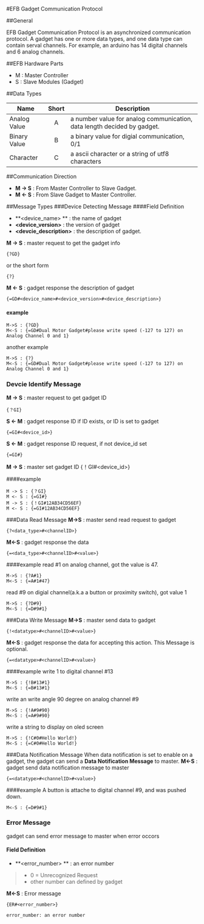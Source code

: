 #EFB Gadget Communication Protocol

##General

EFB Gadget Communication Protocol is an asynchronized communication protocol. A gadget has one or more data types, and one data type can contain serval channels. For example, an arduino has 14 digital channels and 6 analog channels.

##EFB Hardware Parts

* M : Master Controller
* S : Slave Modules (Gadget)

##Data Types

|      Name     | Short | Description |
|---------------|:-----:|-------------|
| Analog Value  |   A   | a number value for analog communication, data length decided by gadget. |
| Binary Value  |   B   | a binary value for digial communication, 0/1 |
| Character     |   C   | a ascii character or a string of utf8 characters |

##Communication Direction
* **M -> S** :  From Master Controller to Slave Gadget.
* **M <- S** :  From Slave Gadget to Master Controller.

##Message Types
###Device Detecting Message
####Field Definition
* **&lt;device_name> ** : the name of gadget
* **&lt;device_version>** : the version of gadget
* **&lt;devcie_description>** : the description of gadget.

**M -> S** : master request to get the gadget info
```
{?GD}
```
or the short form
```
{?}
```
**M <- S** : gadget response the description of gadget
```
{=GD#<device_name>#<device_version>#<device_description>}
```
#### example
```
M->S : {?GD}
M<-S : {=GD#Dual Motor Gadget#please write speed (-127 to 127) on Analog Channel 0 and 1}
```
another example
```
M->S : {?}
M<-S : {=GD#Dual Motor Gadget#please write speed (-127 to 127) on Analog Channel 0 and 1}
```

### Devcie Identify Message
**M -> S** : master request to get gadget ID
```
{？GI}
```

**S <- M** : gadget response ID if ID exists, or ID is set to gadget
```
{=GI#<device_id>}
```

**S <- M** : gadget response ID request, if not device_id set
```
{=GI#}
```

**M -> S** : master set gadget ID
{！GI#<device_id>}

####example
```
M -> S : {？GI}
M <- S : {=GI#}
M -> S : {！GI#12AB34CD56EF}
M <- S : {=GI#12AB34CD56EF}
```

###Data Read Message
**M->S** : master send read request to gadget
```
{?<data_type>#<channelID>}
```
**M<-S** : gadget response the data
```
{=<data_type>#<channelID>#<value>}
```
####example
read #1 on analog channel, got the value is 47.
```
M->S : {?A#1}
M<-S : {=A#1#47}
```
read #9 on digial channel(a.k.a a button or proximity switch), got value 1
```
M->S : {?D#9}
M<-S : {=D#9#1}
```

###Data Write Message
**M->S** : master send data to gadget
```
{!<datatype>#<channelID>#<value>}
```
**M<-S** : gadget response the data for accepting this action. This Message is optional.
```
{=<datatype>#<channelID>#<value>}
```

####example
write 1 to digital channel #13
```
M->S : {!B#13#1}
M<-S : {=B#13#1}
```
write an write angle 90 degree on analog channel #9
```
M->S : {!A#9#90}
M<-S : {=A#9#90}
```
write a string to display on oled screen
```
M->S : {!C#0#Hello World!}
M<-S : {=C#0#Hello World!}
```

###Data Notification Message
When data notification is set to enable on a gadget, the gadget can send a **Data Notification Message** to master.
**M<-S** : gadget send data notification message to master
```
{=<datatype>#<channelID>#<value>}
```
####example
A button is attache to digital channel #9, and was pushed down.
```
M<-S : {=D#9#1}
```

### Error Message
gadget can send error message to master when error occors
#### Field Definition
* **&lt;error_number> ** : an error number
> * 0 = Unrecognized Request
> * other number can defined by gadget

**M<-S** : Error message
```
{ER#<error_number>}
```


	error_number: an error number

